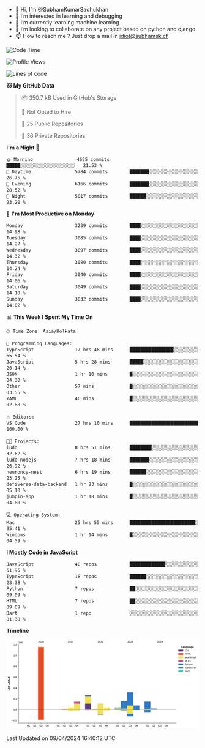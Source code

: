 - 👋 Hi, I’m @SubhamKumarSadhukhan
- 👀 I’m interested in learning and debugging
- 🌱 I’m currently learning machine learning
- 💞️ I’m looking to collaborate on any project based on python and django
- 📫 How to reach me ?
      Just drop a mail in idiot@subhamsk.cf

<!---
SubhamKumarSadhukhan/SubhamKumarSadhukhan is a ✨ special ✨ repository because its `README.md` (this file) appears on your GitHub profile.
You can click the Preview link to take a look at your changes.
--->


<!--START_SECTION:waka-->
![Code Time](http://img.shields.io/badge/Code%20Time-2%2C109%20hrs%2031%20mins-blue)

![Profile Views](http://img.shields.io/badge/Profile%20Views-0-blue)

![Lines of code](https://img.shields.io/badge/From%20Hello%20World%20I%27ve%20Written-2.5%20million%20lines%20of%20code-blue)

**🐱 My GitHub Data** 

> 📦 350.7 kB Used in GitHub's Storage 
 > 
> 🚫 Not Opted to Hire
 > 
> 📜 25 Public Repositories 
 > 
> 🔑 36 Private Repositories 
 > 
**I'm a Night 🦉** 

```text
🌞 Morning                4655 commits        █████░░░░░░░░░░░░░░░░░░░░   21.53 % 
🌆 Daytime                5784 commits        ███████░░░░░░░░░░░░░░░░░░   26.75 % 
🌃 Evening                6166 commits        ███████░░░░░░░░░░░░░░░░░░   28.52 % 
🌙 Night                  5017 commits        ██████░░░░░░░░░░░░░░░░░░░   23.20 % 
```
📅 **I'm Most Productive on Monday** 

```text
Monday                   3239 commits        ████░░░░░░░░░░░░░░░░░░░░░   14.98 % 
Tuesday                  3085 commits        ████░░░░░░░░░░░░░░░░░░░░░   14.27 % 
Wednesday                3097 commits        ████░░░░░░░░░░░░░░░░░░░░░   14.32 % 
Thursday                 3080 commits        ████░░░░░░░░░░░░░░░░░░░░░   14.24 % 
Friday                   3040 commits        ████░░░░░░░░░░░░░░░░░░░░░   14.06 % 
Saturday                 3049 commits        ████░░░░░░░░░░░░░░░░░░░░░   14.10 % 
Sunday                   3032 commits        ████░░░░░░░░░░░░░░░░░░░░░   14.02 % 
```


📊 **This Week I Spent My Time On** 

```text
🕑︎ Time Zone: Asia/Kolkata

💬 Programming Languages: 
TypeScript               17 hrs 48 mins      ████████████████░░░░░░░░░   65.54 % 
JavaScript               5 hrs 28 mins       █████░░░░░░░░░░░░░░░░░░░░   20.14 % 
JSON                     1 hr 10 mins        █░░░░░░░░░░░░░░░░░░░░░░░░   04.30 % 
Other                    57 mins             █░░░░░░░░░░░░░░░░░░░░░░░░   03.55 % 
YAML                     46 mins             █░░░░░░░░░░░░░░░░░░░░░░░░   02.88 % 

🔥 Editors: 
VS Code                  27 hrs 10 mins      █████████████████████████   100.00 % 

🐱‍💻 Projects: 
ludo                     8 hrs 51 mins       ████████░░░░░░░░░░░░░░░░░   32.62 % 
ludo-nodejs              7 hrs 18 mins       ███████░░░░░░░░░░░░░░░░░░   26.92 % 
neuroncy-nest            6 hrs 19 mins       ██████░░░░░░░░░░░░░░░░░░░   23.25 % 
defiverse-data-backend   1 hr 23 mins        █░░░░░░░░░░░░░░░░░░░░░░░░   05.10 % 
jumpin-app               1 hr 18 mins        █░░░░░░░░░░░░░░░░░░░░░░░░   04.80 % 

💻 Operating System: 
Mac                      25 hrs 55 mins      ████████████████████████░   95.41 % 
Windows                  1 hr 14 mins        █░░░░░░░░░░░░░░░░░░░░░░░░   04.59 % 
```

**I Mostly Code in JavaScript** 

```text
JavaScript               40 repos            █████████████░░░░░░░░░░░░   51.95 % 
TypeScript               18 repos            ██████░░░░░░░░░░░░░░░░░░░   23.38 % 
Python                   7 repos             ██░░░░░░░░░░░░░░░░░░░░░░░   09.09 % 
HTML                     7 repos             ██░░░░░░░░░░░░░░░░░░░░░░░   09.09 % 
Dart                     1 repo              ░░░░░░░░░░░░░░░░░░░░░░░░░   01.30 % 
```



**Timeline**

![Lines of Code chart](https://raw.githubusercontent.com/SubhamKumarSadhukhan/SubhamKumarSadhukhan/main/assets/bar_graph.png)


 Last Updated on 09/04/2024 16:40:12 UTC
<!--END_SECTION:waka-->
